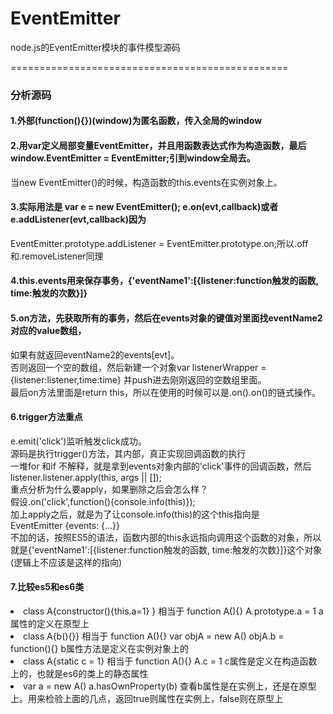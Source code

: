 # EventEmitter
node.js的EventEmitter模块的事件模型源码

================================================
### 分析源码

#### 1.外部(function(){})(window)为匿名函数，传入全局的window

#### 2.用var定义局部变量EventEmitter，并且用函数表达式作为构造函数，最后window.EventEmitter = EventEmitter;引到window全局去。
当new EventEmitter()的时候，构造函数的this.events在实例对象上。

#### 3.实际用法是  var e = new EventEmitter();  e.on(evt,callback)或者e.addListener(evt,callback)因为
EventEmitter.prototype.addListener = EventEmitter.prototype.on;所以.off和.removeListener同理

#### 4.this.events用来保存事务，{'eventName1':[{listener:function触发的函数, time:触发的次数}]}

#### 5.on方法，先获取所有的事务，然后在events对象的键值对里面找eventName2对应的value数组，
如果有就返回eventName2的events[evt]。</br>
否则返回一个空的数组，然后新建一个对象var listenerWrapper = {listener:listener,time:time}   并push进去刚刚返回的空数组里面。</br>
最后on方法里面是return this，所以在使用的时候可以是.on().on()的链式操作。</br>

#### 6.trigger方法<b>重点</b></br>
e.emit('click')监听触发click成功。</br>
源码是执行trigger()方法，其内部，真正实现回调函数的执行</br>
一堆for 和if 不解释，就是拿到events对象内部的'click'事件的回调函数，然后listener.listener.apply(this, args || []);</br>
重点分析为什么要apply，如果删除之后会怎么样？</br>
假设.on('click',function(){console.info(this)});</br>
加上apply之后，就是为了让console.info(this)的这个this指向是EventEmitter {events: {…}}</br>
不加的话，按照ES5的语法，函数内部的this永远指向调用这个函数的对象，所以就是{'eventName1':[{listener:function触发的函数, time:触发的次数}]}这个对象(逻辑上不应该是这样的指向)</br>

#### 7.比较es5和es6类
<li>class A{constructor(){this.a=1} }  相当于  function A(){} A.prototype.a = 1    a属性的定义在原型上</li>
<li>class A{b(){}} 相当于  function A(){} var objA =  new A() objA.b = function(){}   b属性方法是定义在实例对象上的</li>
<li>class A{static c = 1}  相当于  function A(){} A.c = 1   c属性是定义在构造函数上的，也就是es6的类上的静态属性</li>
<li>var a = new A()  a.hasOwnProperty(b) 查看b属性是在实例上，还是在原型上。用来检验上面的几点，返回true则属性在实例上，false则在原型上</li>

